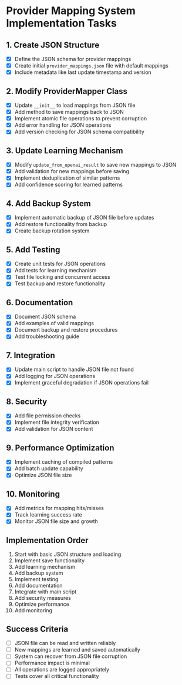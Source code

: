 # Provider Mapping System Implementation Tasks

## 1. Create JSON Structure
- [x] Define the JSON schema for provider mappings
- [x] Create initial `provider_mappings.json` file with default mappings
- [x] Include metadata like last update timestamp and version

## 2. Modify ProviderMapper Class
- [x] Update `__init__` to load mappings from JSON file
- [x] Add method to save mappings back to JSON
- [x] Implement atomic file operations to prevent corruption
- [x] Add error handling for JSON operations
- [x] Add version checking for JSON schema compatibility

## 3. Update Learning Mechanism
- [x] Modify `update_from_openai_result` to save new mappings to JSON
- [x] Add validation for new mappings before saving
- [x] Implement deduplication of similar patterns
- [x] Add confidence scoring for learned patterns

## 4. Add Backup System
- [x] Implement automatic backup of JSON file before updates
- [x] Add restore functionality from backup
- [x] Create backup rotation system

## 5. Add Testing
- [x] Create unit tests for JSON operations
- [x] Add tests for learning mechanism
- [x] Test file locking and concurrent access
- [x] Test backup and restore functionality

## 6. Documentation
- [x] Document JSON schema
- [x] Add examples of valid mappings
- [x] Document backup and restore procedures
- [x] Add troubleshooting guide

## 7. Integration
- [x] Update main script to handle JSON file not found
- [x] Add logging for JSON operations
- [x] Implement graceful degradation if JSON operations fail

## 8. Security
- [x] Add file permission checks
- [x] Implement file integrity verification
- [x] Add validation for JSON content

## 9. Performance Optimization
- [x] Implement caching of compiled patterns
- [x] Add batch update capability
- [x] Optimize JSON file size

## 10. Monitoring
- [x] Add metrics for mapping hits/misses
- [x] Track learning success rate
- [x] Monitor JSON file size and growth

## Implementation Order
1. Start with basic JSON structure and loading
2. Implement save functionality
3. Add learning mechanism
4. Add backup system
5. Implement testing
6. Add documentation
7. Integrate with main script
8. Add security measures
9. Optimize performance
10. Add monitoring

## Success Criteria
- [ ] JSON file can be read and written reliably
- [ ] New mappings are learned and saved automatically
- [ ] System can recover from JSON file corruption
- [ ] Performance impact is minimal
- [ ] All operations are logged appropriately
- [ ] Tests cover all critical functionality 